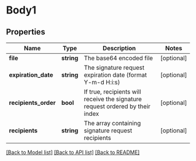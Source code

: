 # Body1

## Properties
Name | Type | Description | Notes
------------ | ------------- | ------------- | -------------
**file** | **string** | The base64 encoded file | [optional] 
**expiration_date** | **string** | The signature request expiration date (format Y-m-d H:i:s) | [optional] 
**recipients_order** | **bool** | If true, recipients will receive the signature request ordered by their index | [optional] 
**recipients** | **string** | The array containing signature request recipients | [optional] 

[[Back to Model list]](../../README.md#documentation-for-models) [[Back to API list]](../../README.md#documentation-for-api-endpoints) [[Back to README]](../../README.md)

